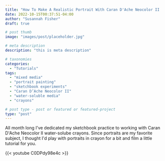 ```yaml
---
title: "How To Make A Realistic Portrait With Caran D'Ache Neocolor II Crayons"
date: 2022-10-15T00:37:51-04:00
author: "Susannah Fisher"
draft: true

# post thumb
image: "images/post/placeholder.jpg"

# meta description
description: "this is meta description"

# taxonomies
categories:
  - "Tutorials"
tags:
  - "mixed media"
  - "portrait painting"
  - "sketchbook experiments"
  - "Caran D’Ache Neocolor II"
  - "water-soluble media"
  - "crayons"

# post type - post or featured or featured-project
type: "post"
---
```


All month long I've dedicated my sketchbook practice to working with Caran D'Ache Neocolor II water-solube crayons. Since portraits are my favorite subject, I thought I'd play with portraits in crayon for a bit and film a little tutorial for you. 

<!--more-->

{{< youtube C0DPdy98e4c >}}

